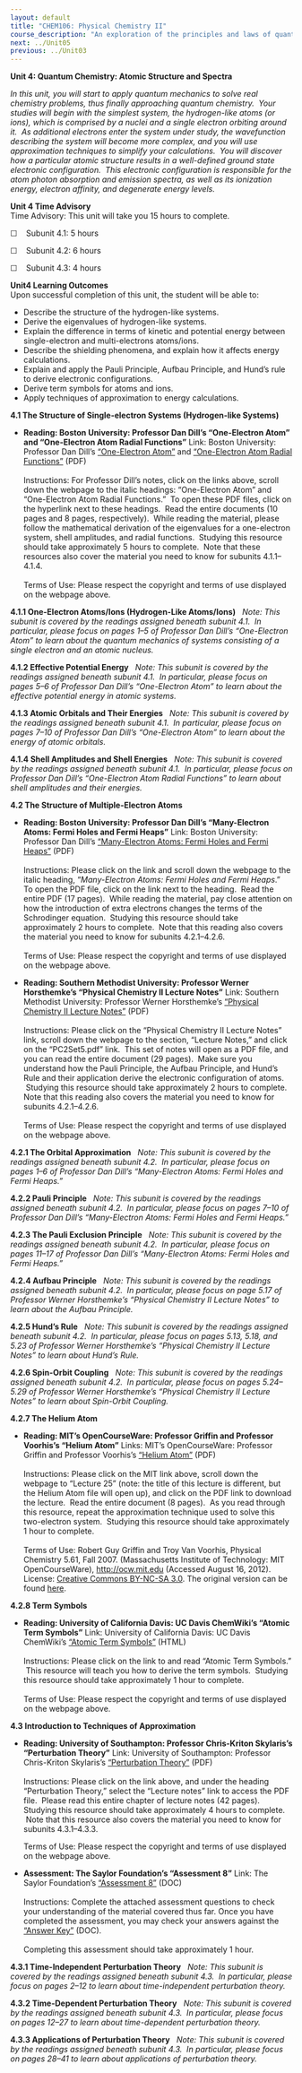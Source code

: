 ```yaml
---
layout: default
title: "CHEM106: Physical Chemistry II"
course_description: "An exploration of the principles and laws of quantum mechanics as well as the interaction between matter and electromagnetic waves."
next: ../Unit05
previous: ../Unit03
---
```

**Unit 4: Quantum Chemistry: Atomic Structure and Spectra** <span
id="4"></span> 

*In this unit, you will start to apply quantum mechanics to solve real
chemistry problems, thus finally approaching quantum chemistry.  Your
studies will begin with the simplest system, the hydrogen-like atoms (or
ions), which is comprised by a nuclei and a single electron orbiting
around it.  As additional electrons enter the system under study, the
wavefunction describing the system will become more complex, and you
will use approximation techniques to simplify your calculations.  You
will discover how a particular atomic structure results in a
well-defined ground state electronic configuration.  This electronic
configuration is responsible for the atom photon absorption and emission
spectra, as well as its ionization energy, electron affinity, and
degenerate energy levels.*

**Unit 4 Time Advisory**  
Time Advisory: This unit will take you 15 hours to complete.  
  
 ☐    Subunit 4.1: 5 hours  
  
 ☐    Subunit 4.2: 6 hours  
  
 ☐    Subunit 4.3: 4 hours

**Unit4 Learning Outcomes**  
Upon successful completion of this unit, the student will be able to:
-   Describe the structure of the hydrogen-like systems.
-   Derive the eigenvalues of hydrogen-like systems.
-   Explain the difference in terms of kinetic and potential energy
    between single-electron and multi-electrons atoms/ions.
-   Describe the shielding phenomena, and explain how it affects energy
    calculations.
-   Explain and apply the Pauli Principle, Aufbau Principle, and Hund’s
    rule to derive electronic configurations.
-   Derive term symbols for atoms and ions.
-   Apply techniques of approximation to energy calculations.

**4.1 The Structure of Single-electron Systems (Hydrogen-like Systems)**
<span id="4.1"></span> 
-   **Reading: Boston University: Professor Dan Dill’s “One-Electron
    Atom” and “One-Electron Atom Radial Functions”**
    Link: Boston University: Professor Dan Dill’s [“One-Electron
    Atom”](http://www.bu.edu/quantum/notes/QuantumMechanics/) and
    [“One-Electron Atom Radial
    Functions”](http://www.bu.edu/quantum/notes/QuantumMechanics/)
    (PDF)  
        
     Instructions: For Professor Dill’s notes, click on the links above,
    scroll down the webpage to the italic headings: “One-Electron Atom”
    and “One-Electron Atom Radial Functions.”  To open these PDF files,
    click on the hyperlink next to these headings.  Read the entire
    documents (10 pages and 8 pages, respectively).  While reading the
    material, please follow the mathematical derivation of the
    eigenvalues for a one-electron system, shell amplitudes, and radial
    functions.  Studying this resource should take approximately 5 hours
    to complete.  Note that these resources also cover the material you
    need to know for subunits 4.1.1–4.1.4.  
        
     Terms of Use: Please respect the copyright and terms of use
    displayed on the webpage above.

**4.1.1 One-Electron Atoms/Ions (Hydrogen-Like Atoms/Ions)** <span
id="4.1.1"></span> 
*Note: This subunit is covered by the readings assigned beneath subunit*
*4.1.  In particular, please focus on pages 1–5 of Professor Dan Dill’s
“One-Electron Atom” to learn about the quantum mechanics of systems
consisting of a single electron and an atomic nucleus.*

**4.1.2 Effective Potential Energy** <span id="4.1.2"></span> 
*Note: This subunit is covered by the readings assigned beneath subunit
4.1.  In particular, please focus on pages 5–6 of Professor Dan Dill’s
“One-Electron Atom” to learn about the effective potential energy in
atomic systems.*

**4.1.3 Atomic Orbitals and Their Energies** <span id="4.1.3"></span> 
*Note: This subunit is covered by the readings assigned beneath subunit
4.1.  In particular, please focus on pages 7–10 of Professor Dan Dill’s
“One-Electron Atom” to learn about the energy of atomic orbitals.*

**4.1.4 Shell Amplitudes and Shell Energies** <span id="4.1.4"></span> 
*Note: This subunit is covered by the readings assigned beneath subunit
4.1.  In particular, please focus on Professor Dan Dill’s “One-Electron
Atom Radial Functions” to learn about shell amplitudes and their
energies.*

**4.2 The Structure of Multiple-Electron Atoms** <span id="4.2"></span> 
-   **Reading: Boston University: Professor Dan Dill’s “Many-Electron
    Atoms: Fermi Holes and Fermi Heaps”**
    Link: Boston University: Professor Dan Dill’s [“Many-Electron Atoms:
    Fermi Holes and Fermi
    Heaps”](http://www.bu.edu/quantum/notes/QuantumMechanics/) (PDF)  
        
     Instructions: Please click on the link and scroll down the webpage
    to the italic heading, “*Many-Electron Atoms: Fermi Holes and Fermi
    Heaps*.”  To open the PDF file, click on the link next to the
    heading.  Read the entire PDF (17 pages).  While reading the
    material, pay close attention on how the introduction of extra
    electrons changes the terms of the Schrodinger equation.  Studying
    this resource should take approximately 2 hours to complete.  Note
    that this reading also covers the material you need to know for
    subunits 4.2.1–4.2.6.  
        
     Terms of Use: Please respect the copyright and terms of use
    displayed on the webpage above.

-   **Reading: Southern Methodist University: Professor Werner
    Horsthemke’s “Physical Chemistry II Lecture Notes”**
    Link: Southern Methodist University: Professor Werner Horsthemke’s
    [“Physical Chemistry II Lecture
    Notes”](http://faculty.smu.edu/whorsthe/pchem2.html) (PDF)  
        
     Instructions: Please click on the “Physical Chemistry II Lecture
    Notes” link, scroll down the webpage to the section, “Lecture
    Notes,” and click on the “PC2Set5.pdf” link.  This set of notes will
    open as a PDF file, and you can read the entire document (29
    pages).  Make sure you understand how the Pauli Principle, the
    Aufbau Principle, and Hund’s Rule and their application derive the
    electronic configuration of atoms.  Studying this resource should
    take approximately 2 hours to complete.  Note that this reading also
    covers the material you need to know for subunits 4.2.1–4.2.6.  
        
     Terms of Use: Please respect the copyright and terms of use
    displayed on the webpage above.

**4.2.1 The Orbital Approximation** <span id="4.2.1"></span> 
*Note: This subunit is covered by the readings assigned beneath subunit
4.2.  In particular, please focus on pages 1–6 of Professor Dan Dill’s
“Many-Electron Atoms: Fermi Holes and Fermi Heaps.”*

**4.2.2 Pauli Principle** <span id="4.2.2"></span> 
*Note: This subunit is covered by the readings assigned beneath subunit
4.2.  In particular, please focus on pages 7–10 of Professor Dan Dill’s
“Many-Electron Atoms: Fermi Holes and Fermi Heaps.”*

**4.2.3 The Pauli Exclusion Principle** <span id="4.2.3"></span> 
*Note: This subunit is covered by the readings assigned beneath subunit
4.2.  In particular, please focus on pages 11–17 of Professor Dan Dill’s
“Many-Electron Atoms: Fermi Holes and Fermi Heaps.”*

**4.2.4 Aufbau Principle** <span id="4.2.4"></span> 
*Note: This subunit is covered by the readings assigned beneath subunit
4.2.  In particular, please focus on page 5.17 of Professor Werner
Horsthemke’s “Physical Chemistry II Lecture Notes” to learn about the
Aufbau Principle.*

**4.2.5 Hund’s Rule** <span id="4.2.5"></span> 
*Note: This subunit is covered by the readings assigned beneath subunit
4.2.  In particular, please focus on pages 5.13, 5.18, and 5.23 of
Professor Werner Horsthemke’s “Physical Chemistry II Lecture Notes” to
learn about Hund’s Rule.*

**4.2.6 Spin-Orbit Coupling** <span id="4.2.6"></span> 
*Note: This subunit is covered by the readings assigned beneath subunit
4.2.  In particular, please focus on pages 5.24–5.29 of Professor Werner
Horsthemke’s “Physical Chemistry II Lecture Notes” to learn about
Spin-Orbit Coupling.*

**4.2.7 The Helium Atom** <span id="4.2.7"></span> 
-   **Reading: MIT’s OpenCourseWare: Professor Griffin and Professor
    Voorhis’s “Helium Atom”**
    Links: MIT’s OpenCourseWare: Professor Griffin and Professor
    Voorhis’s [“Helium
    Atom”](https://resources.saylor.org/wwwresources/archived/site/wp-content/uploads/2012/08/CHEM106-4.2.7-HeliumAtom.pdf)
    (PDF)  
        
     Instructions: Please click on the MIT link above, scroll down the
    webpage to “Lecture 25” (note: the title of this lecture is
    different, but the Helium Atom file will open up), and click on the
    PDF link to download the lecture.  Read the entire document (8
    pages).  As you read through this resource, repeat the approximation
    technique used to solve this two-electron system.  Studying this
    resource should take approximately 1 hour to complete.  
        
     Terms of Use: Robert Guy Griffin and Troy Van Voorhis, Physical
    Chemistry 5.61, Fall 2007. (Massachusetts Institute of
    Technology: MIT OpenCourseWare), <http://ocw.mit.edu> (Accessed
    August 16, 2012). License: [Creative Commons BY-NC-SA
    3.0](http://creativecommons.org/licenses/by-nc-sa/3.0/us/). The
    original version can be found
    [here](http://ocw.mit.edu/courses/chemistry/5-61-physical-chemistry-fall-2007/lecture-notes/).

**4.2.8 Term Symbols** <span id="4.2.8"></span> 
-   **Reading: University of California Davis: UC Davis ChemWiki’s
    “Atomic Term Symbols”**
    Link: University of California Davis: UC Davis ChemWiki’s [“Atomic
    Term
    Symbols”](http://chemwiki.ucdavis.edu/Physical_Chemistry/Spectroscopy/Electronic_Spectroscopy/The_atomic_spectrum/Atomic_Term_Symbols)
    (HTML)  
        
     Instructions: Please click on the link to and read “Atomic Term
    Symbols.”  This resource will teach you how to derive the term
    symbols.  Studying this resource should take approximately 1 hour to
    complete.  
        
     Terms of Use: Please respect the copyright and terms of use
    displayed on the webpage above.

**4.3 Introduction to Techniques of Approximation** <span
id="4.3"></span> 
-   **Reading: University of Southampton: Professor Chris-Kriton
    Skylaris’s “Perturbation Theory”**
    Link: University of Southampton: Professor Chris-Kriton Skylaris’s
    [“Perturbation
    Theory”](http://www.southampton.ac.uk/compchem/people/teaching.page)
    (PDF)  
        
     Instructions: Please click on the link above, and under the heading
    “Perturbation Theory,” select the “Lecture notes” link to access the
    PDF file.  Please read this entire chapter of lecture notes (42
    pages).  Studying this resource should take approximately 4 hours to
    complete.  Note that this resource also covers the material you need
    to know for subunits 4.3.1–4.3.3.  
      
     Terms of Use: Please respect the copyright and terms of use
    displayed on the webpage above.

-   **Assessment: The Saylor Foundation’s “Assessment 8”**
    Link: The Saylor Foundation’s [“Assessment
    8”](https://resources.saylor.org/wwwresources/archived/site/wp-content/uploads/2014/02/CHEM106-Assessment8-FINAL.docx)
    (DOC)  
        
     Instructions: Complete the attached assessment questions to check
    your understanding of the material covered thus far. Once you have
    completed the assessment, you may check your answers against the
    [“Answer
    Key”](https://resources.saylor.org/wwwresources/archived/site/wp-content/uploads/2014/02/CHEM106-Assessment8-AnswerKey-FINAL.docx)
    (DOC).  
        
     Completing this assessment should take approximately 1 hour.

**4.3.1 Time-Independent Perturbation Theory** <span id="4.3.1"></span> 
*Note: This subunit is covered by the readings assigned beneath subunit
4.3.  In particular, please focus on pages 2–12 to learn about
time-independent perturbation theory.*

**4.3.2 Time-Dependent Perturbation Theory** <span id="4.3.2"></span> 
*Note: This subunit is covered by the readings assigned beneath subunit
4.3.  In particular, please focus on pages 12–27 to learn about
time-dependent perturbation theory.*

**4.3.3 Applications of Perturbation Theory** <span id="4.3.3"></span> 
*Note: This subunit is covered by the readings assigned beneath subunit
4.3.  In particular, please focus on pages 28–41 to learn about
applications of perturbation theory.*


